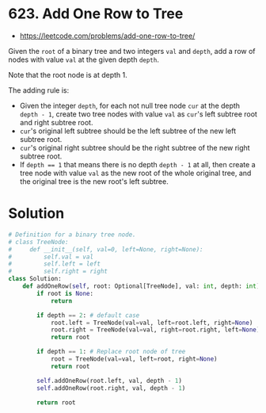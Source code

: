 # 623. Add One Row to Tree

-   https://leetcode.com/problems/add-one-row-to-tree/

Given the `root` of a binary tree and two integers `val` and `depth`, add a row of nodes with value `val` at the given depth `depth`.

Note that the root node is at depth 1.

The adding rule is:

-   Given the integer `depth`, for each not null tree node `cur` at the depth `depth - 1`, create two tree nodes with value `val` as `cur`'s left subtree root and right subtree root.
-   `cur`'s original left subtree should be the left subtree of the new left subtree root.
-   `cur`'s original right subtree should be the right subtree of the new right subtree root.
-   If `depth == 1` that means there is no depth `depth - 1` at all, then create a tree node with value `val` as the new root of the whole original tree, and the original tree is the new root's left subtree.

# Solution

```python
# Definition for a binary tree node.
# class TreeNode:
#     def __init__(self, val=0, left=None, right=None):
#         self.val = val
#         self.left = left
#         self.right = right
class Solution:
    def addOneRow(self, root: Optional[TreeNode], val: int, depth: int) -> Optional[TreeNode]:
        if root is None:
            return

        if depth == 2: # default case
            root.left = TreeNode(val=val, left=root.left, right=None)
            root.right = TreeNode(val=val, right=root.right, left=None)
            return root

        if depth == 1: # Replace root node of tree
            root = TreeNode(val=val, left=root, right=None)
            return root

        self.addOneRow(root.left, val, depth - 1)
        self.addOneRow(root.right, val, depth - 1)

        return root
```

